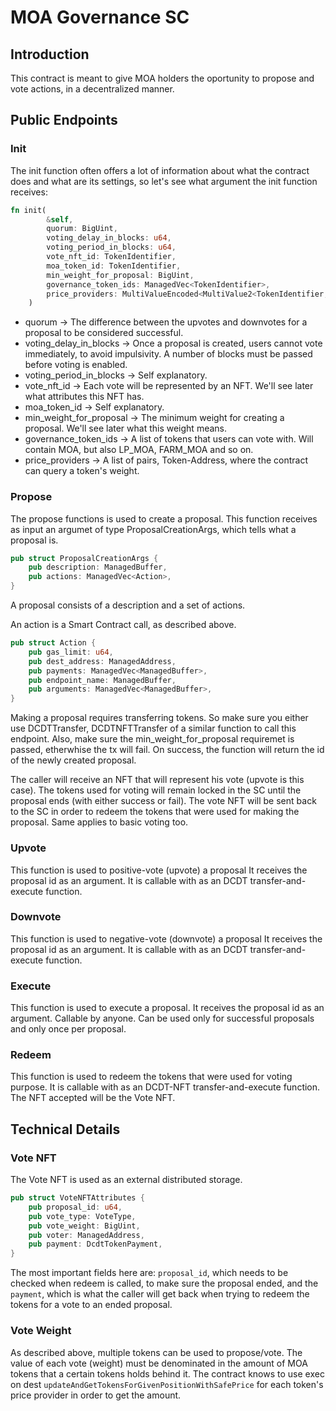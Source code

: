 # MOA Governance SC

## Introduction

This contract is meant to give MOA holders the oportunity to propose and vote actions, in a decentralized manner.

## Public Endpoints

### Init

The init function often offers a lot of information about what the contract does and what are its settings, so let's see what argument the init function receives:

```rust
fn init(
        &self,
        quorum: BigUint,
        voting_delay_in_blocks: u64,
        voting_period_in_blocks: u64,
        vote_nft_id: TokenIdentifier,
        moa_token_id: TokenIdentifier,
        min_weight_for_proposal: BigUint,
        governance_token_ids: ManagedVec<TokenIdentifier>,
        price_providers: MultiValueEncoded<MultiValue2<TokenIdentifier, ManagedAddress>>
    )
```

- quorum -> The difference between the upvotes and downvotes for a proposal to be considered successful.
- voting_delay_in_blocks -> Once a proposal is created, users cannot vote immediately, to avoid impulsivity. A number of blocks must be passed before voting is enabled.
- voting_period_in_blocks -> Self explanatory.
- vote_nft_id -> Each vote will be represented by an NFT. We'll see later what attributes this NFT has.
- moa_token_id -> Self explanatory.
- min_weight_for_proposal -> The minimum weight for creating a proposal. We'll see later what this weight means.
- governance_token_ids -> A list of tokens that users can vote with. Will contain MOA, but also LP_MOA, FARM_MOA and so on.
- price_providers -> A list of pairs, Token-Address, where the contract can query a token's weight.

### Propose

The propose functions is used to create a proposal. This function receives as input an argumet of type ProposalCreationArgs, which tells what a proposal is.

```rust
pub struct ProposalCreationArgs {
    pub description: ManagedBuffer,
    pub actions: ManagedVec<Action>,
}
```

A proposal consists of a description and a set of actions.

An action is a Smart Contract call, as described above.

```rust
pub struct Action {
    pub gas_limit: u64,
    pub dest_address: ManagedAddress,
    pub payments: ManagedVec<ManagedBuffer>,
    pub endpoint_name: ManagedBuffer,
    pub arguments: ManagedVec<ManagedBuffer>,
}
```

Making a proposal requires transferring tokens. So make sure you either use DCDTTransfer, DCDTNFTTransfer of a similar function to call this endpoint.
Also, make sure the min_weight_for_proposal requiremet is passed, etherwhise the tx will fail.
On success, the function will return the id of the newly created proposal.

The caller will receive an NFT that will represent his vote (upvote is this case). The tokens used for voting will remain locked in the SC until the proposal ends (with either success or fail). The vote NFT will be sent back to the SC in order to redeem the tokens that were used for making the proposal. Same applies to basic voting too.

### Upvote

This function is used to positive-vote (upvote) a proposal It receives the proposal id as an argument. It is callable with as an DCDT transfer-and-execute function.

### Downvote

This function is used to negative-vote (downvote) a proposal It receives the proposal id as an argument. It is callable with as an DCDT transfer-and-execute function.

### Execute

This function is used to execute a proposal. It receives the proposal id as an argument. Callable by anyone. Can be used only for successful proposals and only once per proposal.

### Redeem

This function is used to redeem the tokens that were used for voting purpose. It is callable with as an DCDT-NFT transfer-and-execute function. The NFT accepted will be the Vote NFT.

## Technical Details

### Vote NFT

The Vote NFT is used as an external distributed storage.

```rust
pub struct VoteNFTAttributes {
    pub proposal_id: u64,
    pub vote_type: VoteType,
    pub vote_weight: BigUint,
    pub voter: ManagedAddress,
    pub payment: DcdtTokenPayment,
}
```

The most important fields here are: ```proposal_id```, which needs to be checked when redeem is called, to make sure the proposal ended, and the ```payment```, which is what the caller will get back when trying to redeem the tokens for a vote to an ended proposal.

### Vote Weight

As described above, multiple tokens can be used to propose/vote. The value of each vote (weight) must be denominated in the amount of MOA tokens that a certain tokens holds behind it. The contract knows to use exec on dest ```updateAndGetTokensForGivenPositionWithSafePrice``` for each token's price provider in order to get the amount.
